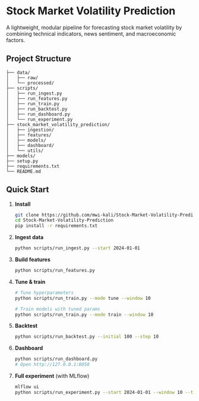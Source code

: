 # Stock Market Volatility Prediction

A lightweight, modular pipeline for forecasting stock market volatility by combining technical indicators, news sentiment, and macroeconomic factors.

## Project Structure

```
├── data/
│   ├── raw/             
│   └── processed/      
├── scripts/              
│   ├── run_ingest.py     
│   ├── run_features.py   
│   ├── run_train.py     
│   ├── run_backtest.py   
│   ├── run_dashboard.py  
│   └── run_experiment.py  
├── stock_market_volatility_prediction/
│   ├── ingestion/        
│   ├── features/          
│   ├── models/          
│   ├── dashboard/       
│   └── utils/            
├── models/           
├── setup.py    
├── requirements.txt 
└── README.md              
```

## Quick Start

1. **Install**

   ```bash
   git clone https://github.com/mwi-kali/Stock-Market-Volatility-Prediction.git
   cd Stock-Market-Volatility-Prediction
   pip install -r requirements.txt
   ```

2. **Ingest data**

   ```bash
   python scripts/run_ingest.py --start 2024-01-01 
   ```

3. **Build features**

   ```bash
   python scripts/run_features.py 
   ```

4. **Tune & train**

   ```bash
   # Tune hyperparameters
   python scripts/run_train.py --mode tune --window 10

   # Train models with tuned params
   python scripts/run_train.py --mode train --window 10
   ```

5. **Backtest**

   ```bash
   python scripts/run_backtest.py --initial 100 --step 10
   ```

6. **Dashboard**

   ```bash
   python scripts/run_dashboard.py
   # Open http://127.0.0.1:8050
   ```

7. **Full experiment** (with MLflow)

   ```bash
   mlflow ui          
   python scripts/run_experiment.py --start 2024-01-01 --window 10 --tune-trials 20
   ```
